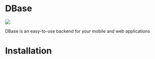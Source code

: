# DBase

<img src="http://3.67.163.164/dbase/assets/img/dbase.png" />

DBase is an easy-to-use backend for your mobile and web applications

# Installation
